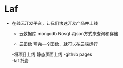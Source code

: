 # Laf
- 在线云开发平台，让我们快速开发产品并上线
   - 云数据库
       mongodb  Nosql  以json方式来查询和存储

   - 云函数
      写完一个函数，就可以在云端运行

  -将项目上线 静态页面上线
     -github pages    
     -laf 托管
